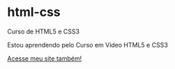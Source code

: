 # html-css
 Curso de HTML5 e CSS3

 Estou aprendendo pelo Curso em Vídeo HTML5 e CSS3

<a href="https://alunogmfs.github.io/html-css/Desafios/d010/index.html">Acesse meu site também!</a>
